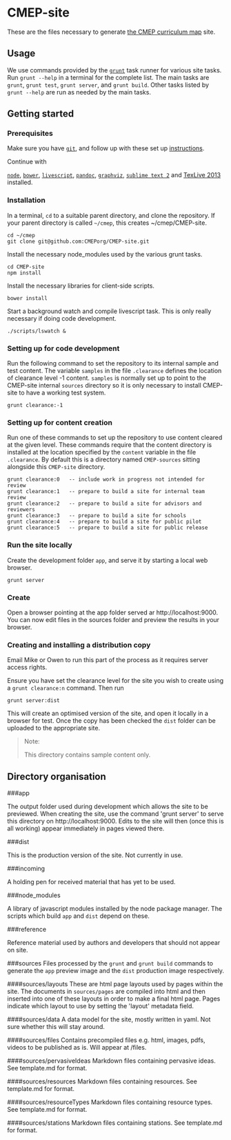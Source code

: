 CMEP-site
=========

These are the files necessary to generate  [the CMEP curriculum map](http://cambridge.maths.org) site.

Usage
-----

We use commands provided by the [`grunt`](http://gruntjs.com/) task runner for various site tasks. Run `grunt --help` in a terminal for the complete list. The main tasks are `grunt`, `grunt test`, `grunt server`, and `grunt build`. Other tasks listed by `grunt --help` are run as needed by the main tasks.


Getting started
---------------

### Prerequisites

Make sure you have [`git`](http://git-scm.com/),
and follow up with these set up [instructions](https://help.github.com/articles/set-up-git).

Continue with

[`node`](http://gruntjs.com/), 
[`bower`](http://bower.io/),
[`livescript`](http://livescript.net), 
[`pandoc`](http://johnmacfarlane.net/pandoc/),
[`graphviz`](http://www.graphviz.org/Download.php), 
[`sublime text 2`](http://www.sublimetext.com/2) and
[TexLive 2013](http://www.tug.org/texlive/) installed.

### Installation

In a terminal, `cd` to a suitable parent directory, and clone the repository. If your parent directory is called `~/cmep`, this creates
~/cmep/CMEP-site.

```
cd ~/cmep
git clone git@github.com:CMEPorg/CMEP-site.git
```

Install the necessary node_modules used by the various grunt tasks.
```
cd CMEP-site
npm install
```

Install the necessary libraries for client-side scripts.
```
bower install
```


Start a background watch and compile livescript task. This is 
only really necessary if doing code development.
```
./scripts/lswatch &
``` 

### Setting up for code development

Run the following command to set the repository to its internal sample and test content.
The variable `samples`
in the file `.clearance` defines the location of clearance level -1 content. 
`samples` is normally set up to point to the CMEP-site internal `sources` directory so it
is only necessary to install CMEP-site to have a working test system. 

```
grunt clearance:-1
```

### Setting up for content creation

Run one of these commands to set up the repository to use content cleared at the given level.
These commands require that the content directory is installed at the location specified 
by the `content` variable in the file `.clearance`. By default this is a directory named 
`CMEP-sources` sitting alongside this `CMEP-site` directory.

```
grunt clearance:0   -- include work in progress not intended for review
grunt clearance:1   -- prepare to build a site for internal team review 
grunt clearance:2   -- prepare to build a site for advisors and reviewers
grunt clearance:3   -- prepare to build a site for schools
grunt clearance:4   -- prepare to build a site for public pilot
grunt clearance:5   -- prepare to build a site for public release
```

### Run the site locally

Create the development folder `app`, and serve it by starting a 
local web browser.
```
grunt server
```

### Create

Open a browser pointing at the app folder served ar http://localhost:9000. You can now edit files in the sources folder and preview the results in
your browser.

### Creating and installing a distribution copy

Email Mike or Owen to run this part of the process as it requires server access rights.

Ensure you have set the clearance level for the site you wish to create using
a `grunt clearance:n` command. Then run

```
grunt server:dist
```

This will create an optimised version of the site, and open it locally in a browser for
test. Once the copy has been checked the `dist` folder can be uploaded to the appropriate site.




>
> Note:
>
> This directory contains sample content only.
>

Directory organisation
----------------------

###app

The output folder used during development which allows the site to be previewed. When creating the site, use the command 'grunt server' to serve this directory on http://localhost:9000. Edits to the site will then (once this is all working) appear immediately in pages viewed there.

###dist

This is the production version of the site. Not currently in use.

###incoming

A holding pen for received material that has yet to be used.

###node_modules

A library of javascript modules installed by the node package manager. The scripts which build `app` and `dist` depend on these.

###reference

Reference material used by authors and developers that should not appear on site.

###sources
Files processed by the `grunt` and `grunt build` commands to generate the `app` preview image and the `dist` production image respectively.

####sources/layouts
These are html page layouts used by pages within the site. The documents in `sources/pages` are compiled into html and then inserted into one of these layouts in order to make a final html page. Pages indicate which layout to use by setting the 'layout' metadata field.

####sources/data
A data model for the site, mostly written in yaml. Not sure whether this will stay around.

####sources/files
Contains precompiled files e.g. html, images, pdfs, videos to be published as is. Will appear at <serverRootUrl>/files.

####sources/pervasiveIdeas
Markdown files containing pervasive ideas. See template.md for format.

####sources/resources
Markdown files containing resources. See template.md for format.

####sources/resourceTypes
Markdown files containing resource types. See template.md for format.

####sources/stations
Markdown files containing stations. See template.md for format.






